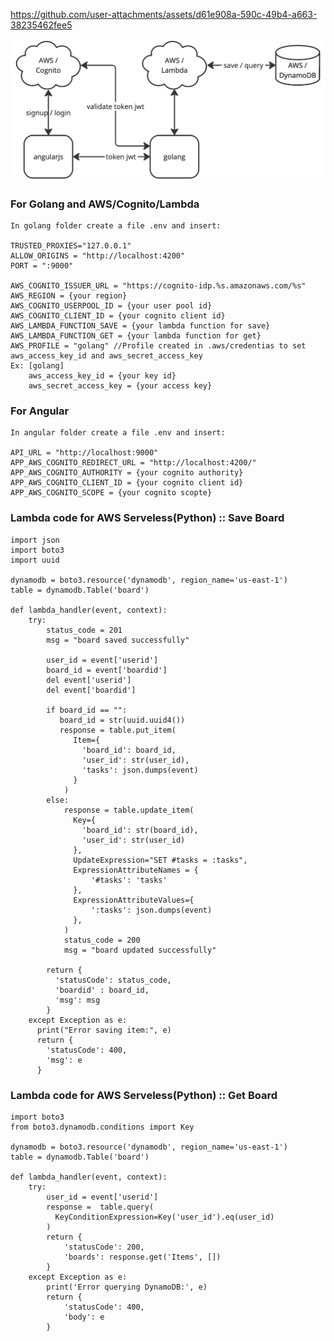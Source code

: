 https://github.com/user-attachments/assets/d61e908a-590c-49b4-a663-38235462fee5

![alt text](https://github.com/fabiose81/kanban-board/blob/master/kanban-board.jpg?raw=true)

### For Golang and AWS/Cognito/Lambda
    In golang folder create a file .env and insert:

    TRUSTED_PROXIES="127.0.0.1"
    ALLOW_ORIGINS = "http://localhost:4200"
    PORT = ":9000"
    
    AWS_COGNITO_ISSUER_URL = "https://cognito-idp.%s.amazonaws.com/%s"
    AWS_REGION = {your region}   
    AWS_COGNITO_USERPOOL_ID = {your user pool id}
    AWS_COGNITO_CLIENT_ID = {your cognito client id}
    AWS_LAMBDA_FUNCTION_SAVE = {your lambda function for save}
    AWS_LAMBDA_FUNCTION_GET = {your lambda function for get}
    AWS_PROFILE = "golang" //Profile created in .aws/credentias to set aws_access_key_id and aws_secret_access_key 
    Ex: [golang]
        aws_access_key_id = {your key id}
        aws_secret_access_key = {your access key}

### For Angular
    In angular folder create a file .env and insert:

    API_URL = "http://localhost:9000"
    APP_AWS_COGNITO_REDIRECT_URL = "http://localhost:4200/"
    APP_AWS_COGNITO_AUTHORITY = {your cognito authority}
    APP_AWS_COGNITO_CLIENT_ID = {your cognito client id}
    APP_AWS_COGNITO_SCOPE = {your cognito scopte}

### Lambda code for AWS Serveless(Python) :: Save Board

    import json
    import boto3
    import uuid

    dynamodb = boto3.resource('dynamodb', region_name='us-east-1')
    table = dynamodb.Table('board')

    def lambda_handler(event, context):
        try:
            status_code = 201
            msg = "board saved successfully"

            user_id = event['userid']    
            board_id = event['boardid']
            del event['userid']
            del event['boardid']

            if board_id == "":
               board_id = str(uuid.uuid4())
               response = table.put_item(
                  Item={
                    'board_id': board_id,
                    'user_id': str(user_id),
                    'tasks': json.dumps(event)
                  }
                )
            else:
                response = table.update_item(
                  Key={
                    'board_id': str(board_id),
                    'user_id': str(user_id)                  
                  },
                  UpdateExpression="SET #tasks = :tasks",
                  ExpressionAttributeNames = {
                      '#tasks': 'tasks'
                  },
                  ExpressionAttributeValues={
                      ':tasks': json.dumps(event)
                  },
                )
                status_code = 200
                msg = "board updated successfully"
        
            return {
              'statusCode': status_code,
              'boardid' : board_id,
              'msg': msg
            }
        except Exception as e:
          print("Error saving item:", e)
          return {
            'statusCode': 400,
            'msg': e
          }


### Lambda code for AWS Serveless(Python) :: Get Board

    import boto3
    from boto3.dynamodb.conditions import Key

    dynamodb = boto3.resource('dynamodb', region_name='us-east-1')
    table = dynamodb.Table('board')

    def lambda_handler(event, context):
        try:     
            user_id = event['userid']
            response =  table.query(
              KeyConditionExpression=Key('user_id').eq(user_id)
            )
            return {
                'statusCode': 200,
                'boards': response.get('Items', [])
            }
        except Exception as e:
            print('Error querying DynamoDB:', e)
            return {
                'statusCode': 400,
                'body': e
            }
